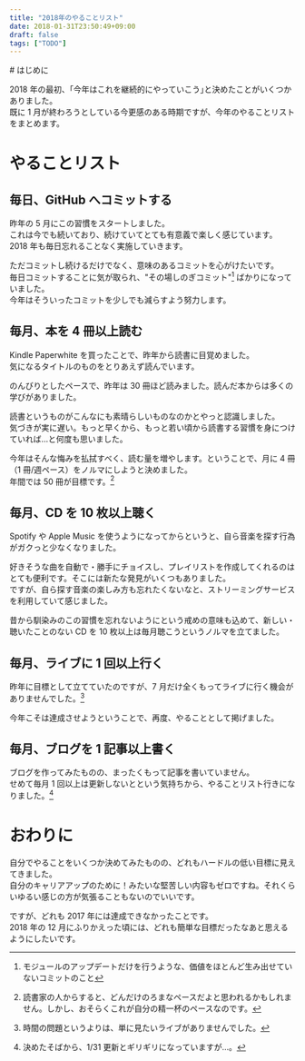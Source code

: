 ```yaml
---
title: "2018年のやることリスト"
date: 2018-01-31T23:50:49+09:00
draft: false
tags: ["TODO"]
---
```


<p></p>
# はじめに

2018 年の最初、｢今年はこれを継続的にやっていこう｣と決めたことがいくつかありました。  
既に 1 月が終わろうとしている今更感のある時期ですが、今年のやることリストをまとめます。

# やることリスト

## 毎日、GitHub へコミットする

昨年の 5 月にこの習慣をスタートしました。  
これは今でも続いており、続けていてとても有意義で楽しく感じています。  
2018 年も毎日忘れることなく実施していきます。

ただコミットし続けるだけでなく、意味のあるコミットを心がけたいです。  
毎日コミットすることに気が取られ、"その場しのぎコミット"[^1] ばかりになっていました。  
今年はそういったコミットを少しでも減らすよう努力します。

[^1]: モジュールのアップデートだけを行うような、価値をほとんど生み出せていないコミットのこと

## 毎月、本を 4 冊以上読む

Kindle Paperwhite を買ったことで、昨年から読書に目覚めました。  
気になるタイトルのものをとりあえず読んでいます。

のんびりとしたペースで、昨年は 30 冊ほど読みました。読んだ本からは多くの学びがありました。

読書というものがこんなにも素晴らしいものなのかとやっと認識しました。  
気づきが実に遅い。もっと早くから、もっと若い頃から読書する習慣を身につけていれば…と何度も思いました。

今年はそんな悔みを払拭すべく、読む量を増やします。ということで、月に 4 冊（1 冊/週ペース）をノルマにしようと決めました。  
年間では 50 冊が目標です。[^2]

[^2]: 読書家の人からすると、どんだけのろまなペースだよと思われるかもしれません。しかし、おそらくこれが自分の精一杯のペースなのです。

## 毎月、CD を 10 枚以上聴く

Spotify や Apple Music を使うようになってからというと、自ら音楽を探す行為がガクっと少なくなりました。

好きそうな曲を自動で・勝手にチョイスし、プレイリストを作成してくれるのはとても便利です。そこには新たな発見がいくつもありました。  
ですが、自ら探す音楽の楽しみ方も忘れたくないなと、ストリーミングサービスを利用していて感じました。

昔から馴染みのこの習慣を忘れないようにという戒めの意味も込めて、新しい・聴いたことのない CD を 10 枚以上は毎月聴こうというノルマを立てました。

## 毎月、ライブに 1 回以上行く

昨年に目標として立てていたのですが、7 月だけ全くもってライブに行く機会がありませんでした。[^3]

今年こそは達成させようということで、再度、やることとして掲げました。

[^3]: 時間の問題というよりは、単に見たいライブがありませんでした。

## 毎月、ブログを 1 記事以上書く

ブログを作ってみたものの、まったくもって記事を書いていません。  
せめて毎月 1 回以上は更新しないとという気持ちから、やることリスト行きになりました。[^4]

[^4]: 決めたそばから、1/31 更新とギリギリになっていますが…。

# おわりに

自分でやることをいくつか決めてみたものの、どれもハードルの低い目標に見えてきました。  
自分のキャリアアップのために！みたいな堅苦しい内容もゼロですね。それくらいゆるい感じの方が気張ることもないのでいいです。

ですが、どれも 2017 年には達成できなかったことです。  
2018 年の 12 月にふりかえった頃には、どれも簡単な目標だったなあと思えるようにしたいです。
